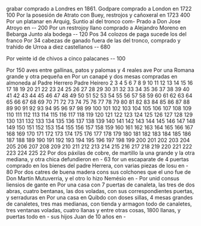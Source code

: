grabar comprado a Londres en 1861.
Godpare comprado a London en 1722 100 Por la posesión de Atrato con Buey, restrojos y cañoxeral en 1723 400 Por un platanar en Arquig, Suntio al del tronco com-
Prado a Don Jose Atroyo en -- 200
Por un restrojoy llano comprado a Alejandro Moreno en Bebarga Junto ala bodega -- 120
Pos 34 colozos de paga sucede los del franco
Por 34 cabezas de ganado fuera de las del tronco,
comprado y trahido de Urroa a diez castellanos -- 680

Por veinte id de chivos a cinco palacanes -- 100

Por 150 aves entre gallinas, patos y palomas y 4 reales
ave
Por una Romana grande y otra pequeña en
Por un canapé y dos mesas compradas en almoneda al
Padre Herrero
Padre Heirero
2 3 4 5 6 7 8 9 10 11 12 13 14 15 16 17 18 19 20 21 22 23 24 25 26 27 28 29 30 31 32 33 34 35 36 37 38 39 40 41 42 43 44 45 46 47 48 49 50 51 52 53 54 55 56 57 58 59 60 61 62 63 64 65 66 67 68 69 70 71 72 73 74 75 76 77 78 79 80 81 82 83 84 85 86 87 88 89 90 91 92 93 94 95 96 97 98 99 100 101 102 103 104 105 106 107 108 109 110 111 112 113 114 115 116 117 118 119 120 121 122 123 124 125 126 127 128 129 130 131 132 133 134 135 136 137 138 139 140 141 142 143 144 145 146 147 148 149 150 151 152 153 154 155 156 157 158 159 160 161 162 163 164 165 166 167 168 169 170 171 172 173 174 175 176 177 178 179 180 181 182 183 184 185 186 187 188 189 190 191 192 193 194 195 196 197 198 199 200 201 202 203 204 205 206 207 208 209 210 211 212 213 214 215 216 217 218 219 220 221 222 223 224 225 22
Por dos páxilas de cobre, de martillo la una grande y la otra mediana, y otra chica defundieron en - 63
for un escaparate de 4 puertas comprado en los bienes del padre Herrera, con varias piezas de losu en - 80
Por dos catres de buena madera cons sus colchones que el uno fue de Don Martín Mutuverria, y el otro lo hizo Nemésio en -
Por unid consus liensios de gante en
Por una casa con 7 puertas de canaleta, las tres de
dos abras, cuatro bentanas, las dos voladas, con sus
correspondientes puertas, y serraduras en
Por una casa en Quibdo con doses sillas, 4 mesas grandes de canaletes, tres mas medianas, con tienda y armagon todo de canaletes, tres ventanas voladas, cuatro llanas y entre otras cosas, 1800
llanas, y puertas todo en -
sus hijos Juan de 10 años en -